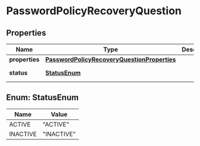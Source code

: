 

# PasswordPolicyRecoveryQuestion


## Properties

| Name | Type | Description | Notes |
|------------ | ------------- | ------------- | -------------|
|**properties** | [**PasswordPolicyRecoveryQuestionProperties**](PasswordPolicyRecoveryQuestionProperties.md) |  |  [optional] |
|**status** | [**StatusEnum**](#StatusEnum) |  |  [optional] [readonly] |



## Enum: StatusEnum

| Name | Value |
|---- | -----|
| ACTIVE | &quot;ACTIVE&quot; |
| INACTIVE | &quot;INACTIVE&quot; |




